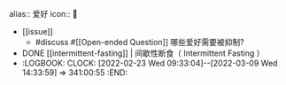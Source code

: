alias:: 爱好
icon:: 🌈

- [[issue]]
  - #discuss #[[Open-ended Question]] 哪些爱好需要被抑制?
- DONE [[intermittent-fasting]] | 间歇性断食（ Intermittent Fasting ）
- :LOGBOOK:
  CLOCK: [2022-02-23 Wed 09:33:04]--[2022-03-09 Wed 14:33:59] =>  341:00:55
  :END: